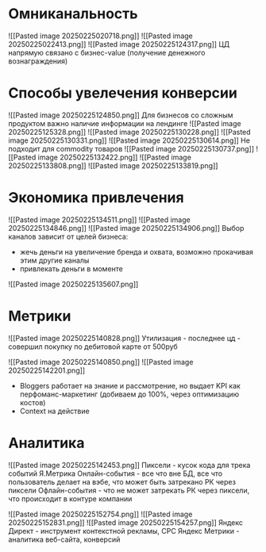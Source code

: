 # Омниканальность
![[Pasted image 20250225020718.png]]
![[Pasted image 20250225022413.png]]
![[Pasted image 20250225124317.png]]
ЦД напрямую связано с бизнес-value (получение денежного вознаграждения)
# Способы увелечения конверсии
![[Pasted image 20250225124850.png]]
Для бизнесов со сложным продуктом важно наличие информации на лендинге
![[Pasted image 20250225125328.png]]
![[Pasted image 20250225130228.png]]
![[Pasted image 20250225130331.png]]
![[Pasted image 20250225130614.png]]
Не подходит для commodity товаров
![[Pasted image 20250225130737.png]]
![[Pasted image 20250225132422.png]]
![[Pasted image 20250225133808.png]]
![[Pasted image 20250225133819.png]]
# Экономика привлечения
![[Pasted image 20250225134511.png]]
![[Pasted image 20250225134846.png]]
![[Pasted image 20250225134906.png]]
Выбор каналов зависит от целей бизнеса:
- жечь деньги на увеличение бренда и охвата, возможно прокачивая этим другие каналы
- привлекать деньги в моменте

![[Pasted image 20250225135607.png]]
# Метрики
![[Pasted image 20250225140828.png]]
Утилизация - последнее цд - совершил покупку по дебитовой карте от 500руб

![[Pasted image 20250225140850.png]]
![[Pasted image 20250225142201.png]]
- Bloggers работает на знание и рассмотрение, но выдает KPI как перфоманс-маркетинг (добиваем до 100%, через оптимизацию костов)
-  Context на действие
# Аналитика
![[Pasted image 20250225142453.png]]
Пиксели - кусок кода для трека событий Я.Метрика
Онлайн-события - все что вне БД, все что пользователь делает на вэбе, что может быть затрекано РК через пиксели
Офлайн-события - что не может затрекать РК через пиксели, что происходит в контуре компании

![[Pasted image 20250225152754.png]]
![[Pasted image 20250225152831.png]]
 ![[Pasted image 20250225154257.png]]
Яндекс Директ - инструмент контекстной рекламы, CPC
Яндекс Метрики - аналитика веб-сайта, конверсий

